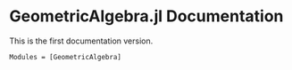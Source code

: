 # GeometricAlgebra.jl Documentation

This is the first documentation version.

```@autodocs
Modules = [GeometricAlgebra]
```